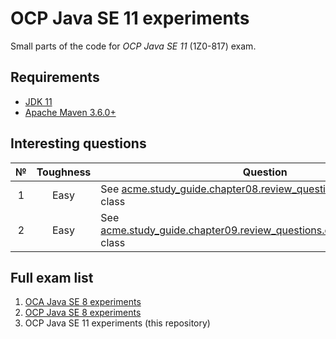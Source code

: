 # OCP Java SE 11 experiments

Small parts of the code for *OCP Java SE 11* (1Z0-817) exam.

## Requirements

* [JDK 11](https://www.oracle.com/java/technologies/javase-downloads.html)
* [Apache Maven 3.6.0+](https://maven.apache.org/download.cgi)

## Interesting questions

 № | Toughness | Question | Answer
:-: | :-------: | -------- | ------
 1  | Easy | See [acme.study_guide.chapter08.review_questions.question22.Child](https://github.com/dbelob/ocp-jse11/blob/master/chapters/src/main/java/acme/study_guide/chapter08/review_questions/question22/Child.java) class | [Answer](https://github.com/dbelob/ocp-jse11/blob/master/chapters/src/main/java/acme/study_guide/chapter08/review_questions/question22/Answer.md)
 2  | Easy | See [acme.study_guide.chapter09.review_questions.question22.FruitStand](https://github.com/dbelob/ocp-jse11/blob/master/chapters/src/main/java/acme/study_guide/chapter09/review_questions/question12/FruitStand.java) class | [Answer](https://github.com/dbelob/ocp-jse11/blob/master/chapters/src/main/java/acme/study_guide/chapter09/review_questions/question12/Answer.md)

## Full exam list

1. [OCA Java SE 8 experiments](https://github.com/dbelob/oca-jse8)
2. [OCP Java SE 8 experiments](https://github.com/dbelob/ocp-jse8)
3. OCP Java SE 11 experiments (this repository)
